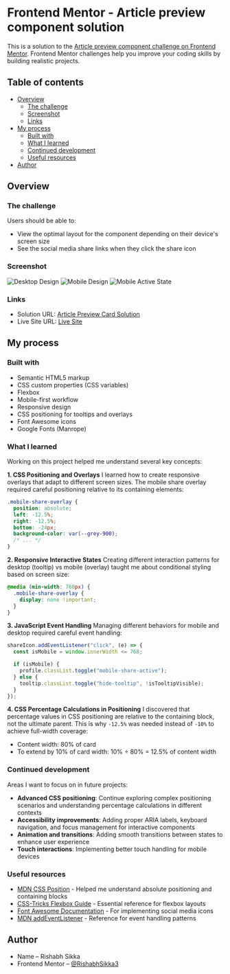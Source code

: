 # Frontend Mentor - Article preview component solution

This is a solution to the [Article preview component challenge on Frontend Mentor](https://www.frontendmentor.io/solutions/responsive-article-preview-card-with-onclick-dom-manipulation-k19gc7g83x). Frontend Mentor challenges help you improve your coding skills by building realistic projects.

## Table of contents

- [Overview](#overview)
  - [The challenge](#the-challenge)
  - [Screenshot](#screenshot)
  - [Links](#links)
- [My process](#my-process)
  - [Built with](#built-with)
  - [What I learned](#what-i-learned)
  - [Continued development](#continued-development)
  - [Useful resources](#useful-resources)
- [Author](#author)

## Overview

### The challenge

Users should be able to:

- View the optimal layout for the component depending on their device's screen size
- See the social media share links when they click the share icon

### Screenshot

![Desktop Design](./screenshots/desktop-screenshot.jpeg)
![Mobile Design](./screenshots/mobile-screenshot.jpeg)
![Mobile Active State](./screenshots/active-state-screenshot.jpeg)

### Links

- Solution URL: [Article Preview Card Solution](https://www.frontendmentor.io/solutions/responsive-article-preview-card-with-onclick-dom-manipulation-k19gc7g83x)
- Live Site URL: [Live Site](https://rishabhsikka3.github.io/article-preview-card/)

## My process

### Built with

- Semantic HTML5 markup
- CSS custom properties (CSS variables)
- Flexbox
- Mobile-first workflow
- Responsive design
- CSS positioning for tooltips and overlays
- Font Awesome icons
- Google Fonts (Manrope)

### What I learned

Working on this project helped me understand several key concepts:

**1. CSS Positioning and Overlays**
I learned how to create responsive overlays that adapt to different screen sizes. The mobile share overlay required careful positioning relative to its containing elements:

```css
.mobile-share-overlay {
  position: absolute;
  left: -12.5%;
  right: -12.5%;
  bottom: -24px;
  background-color: var(--grey-900);
  /* ... */
}
```

**2. Responsive Interactive States**
Creating different interaction patterns for desktop (tooltip) vs mobile (overlay) taught me about conditional styling based on screen size:

```css
@media (min-width: 768px) {
  .mobile-share-overlay {
    display: none !important;
  }
}
```

**3. JavaScript Event Handling**
Managing different behaviors for mobile and desktop required careful event handling:

```js
shareIcon.addEventListener("click", (e) => {
  const isMobile = window.innerWidth <= 768;

  if (isMobile) {
    profile.classList.toggle("mobile-share-active");
  } else {
    tooltip.classList.toggle("hide-tooltip", !isTooltipVisible);
  }
});
```

**4. CSS Percentage Calculations in Positioning**
I discovered that percentage values in CSS positioning are relative to the containing block, not the ultimate parent. This is why `-12.5%` was needed instead of `-10%` to achieve full-width coverage:

- Content width: 80% of card
- To extend by 10% of card width: 10% ÷ 80% = 12.5% of content width

### Continued development

Areas I want to focus on in future projects:

- **Advanced CSS positioning**: Continue exploring complex positioning scenarios and understanding percentage calculations in different contexts
- **Accessibility improvements**: Adding proper ARIA labels, keyboard navigation, and focus management for interactive components
- **Animation and transitions**: Adding smooth transitions between states to enhance user experience
- **Touch interactions**: Implementing better touch handling for mobile devices

### Useful resources

- [MDN CSS Position](https://developer.mozilla.org/en-US/docs/Web/CSS/position) - Helped me understand absolute positioning and containing blocks
- [CSS-Tricks Flexbox Guide](https://css-tricks.com/snippets/css/a-guide-to-flexbox/) - Essential reference for flexbox layouts
- [Font Awesome Documentation](https://fontawesome.com/docs) - For implementing social media icons
- [MDN addEventListener](https://developer.mozilla.org/en-US/docs/Web/API/EventTarget/addEventListener) - Reference for event handling patterns

## Author

- Name – Rishabh Sikka
- Frontend Mentor – [@RishabhSikka3](https://www.frontendmentor.io/profile/RishabhSikka3)
